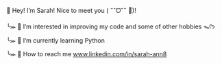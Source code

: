👋 Hey! I’m Sarah! Nice to meet you ( ˶ˆᗜˆ˵ 🎀)!

╰⪼ 🫧 I’m interested in improving my code and some of other hobbies ᯓᡣ𐭩

╰⪼ 🌱 I’m currently learning Python

╰⪼ 🦋 How to reach me www.linkedin.com/in/sarah-ann8

<!---
sxhann/sxhann is a ✨ special ✨ repository because its `README.md` (this file) appears on your GitHub profile.
You can click the Preview link to take a look at your changes.
--->
